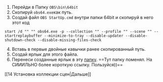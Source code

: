 1. Перейди в Папку `OBS\bin\64bit`
2. Скопируй `obs64.exe`как путь.
3.  Создай файл `OBS StartUp.cmd` внутри папки 64bit и скопируй в него этот код
```batch
start /d "" "" obs64.exe -p --collection "" --profile "" --scene "" --startreplaybuffer --minimize-to-tray --disable-updater --disable-shutdown-check --disable-missing-files-check
```
4. Вставь в первые двойные кавычки ранее скопированный путь.
5. Создай ярлык для этого файла. 
6. Перенеси созданные ярлык в эту [папку](shell:startup).
==Тут папку поменял. На СИИИЛЬНО более короткую ссылку. Пользуйся))==

[[14 Установка коллекции сцен|Дальше]]
